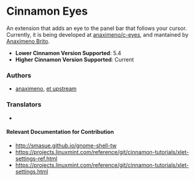 # Cinnamon Eyes

An extension that adds an eye to the panel bar that follows your cursor.
Currently, it is being developed at [anaximeno/c-eyes](https://github.com/anaximeno/c-eyes),
and mantained by [Anaxímeno Brito](https://github.com/anaximeno).

- **Lower Cinnamon Version Supported**: 5.4
- **Higher Cinnamon Version Supported**: Current

### Authors

<!-- NOTE: If you did contribute to this applet, you can add your github username as a link to you profile address (optional) in the list bellow. Please add your name before the last one `et upstream`. -->

- [anaximeno](https://github.com/anaximeno), [et upstream](https://github.com/alexeylovchikov/eye-extended-shell-extension)


### Translators

<!-- NOTE: If you did help translating this applet, you can add your github username as a link to you profile address (optional) in the list bellow.  -->

- 


#### Relevant Documentation for Contribution

* http://smasue.github.io/gnome-shell-tw
* https://projects.linuxmint.com/reference/git/cinnamon-tutorials/xlet-settings-ref.html
* https://projects.linuxmint.com/reference/git/cinnamon-tutorials/xlet-settings.html
